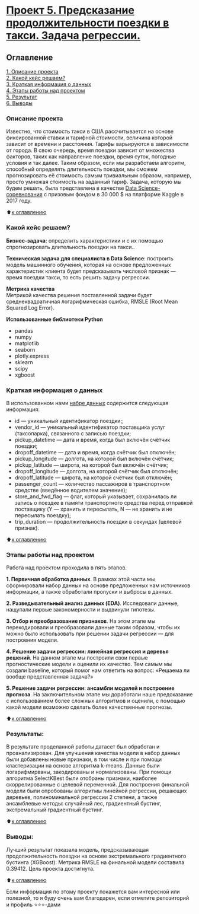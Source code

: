 # [Проект 5. Предсказание продолжительности поездки в такси. Задача регрессии.](https://github.com/MorozovOV/My-Projects/blob/master/Проект%20по%20линейной%20регрессии/Проект%20по%20линейной%20регрессии.ipynb)

## Оглавление  
[1. Описание проекта](README.md#Описание-проекта)  
[2. Какой кейс решаем?](README.md#Какой-кейс-решаем)  
[3. Краткая информация о данных](README.md#Краткая-информация-о-данных)  
[4. Этапы работы над проектом](README.md#Этапы-работы-над-проектом)  
[5. Результат](README.md#Результат)    
[6. Выводы](README.md#Выводы) 

### Описание проекта    
Известно, что стоимость такси в США рассчитывается на основе фиксированной ставки и тарифной стоимости, величина которой зависит от времени и расстояния. Тарифы варьируются в зависимости от города. В свою очередь, время поездки зависит от множества факторов, таких как направление поездки, время суток, погодные условия и так далее. Таким образом, если мы разработаем алгоритм, способный определять длительность поездки, мы сможем прогнозировать её стоимость самым тривиальным образом, например, просто умножая стоимость на заданный тариф.
Задача, которую мы будем решать, была представлена в качестве [Data Science-соревнования](https://www.kaggle.com/competitions/nyc-taxi-trip-duration/overview) с призовым фондом в 30 000 $ на платформе Kaggle в 2017 году.

:arrow_up:[к оглавлению](README.md#Оглавление)

### Какой кейс решаем?    
**Бизнес-задача**: определить характеристики и с их помощью спрогнозировать длительность поездки на такси..

**Техническая задача для специалиста в Data Science**: построить модель машинного обучения, которая на основе предложенных характеристик клиента будет предсказывать числовой признак — время поездки такси, то есть решить задачу регрессии.

**Метрика качества**     
Метрикой качества решения поставленной задачи будет среднеквадратичная логарифмическая ошибка, RMSLE (Root Mean Squared Log Error).

**Использованные библиотеки Python**
* pandas
* numpy
* matplotlib
* seaborn
* plotly.express
* sklearn
* scipy
* xgboost

### Краткая информация о данных
В использованном нами [набре данных](https://drive.google.com/file/d/1X_EJEfERiXki0SKtbnCL9JDv49Go14lF/view) содержится следующая информация:
* id — уникальный идентификатор поездки;;
* vendor_id — уникальный идентификатор поставщика услуг (таксопарка), связанного с записью поездки;
* pickup_datetime — дата и время, когда был включён счётчик поездки;
* dropoff_datetime — дата и время, когда счётчик был отключён;
* pickup_longitude — долгота, на которой был включён счётчик;
* pickup_latitude — широта, на которой был включён счётчик;
* dropoff_longitude — долгота, на которой счётчик был отключён;
* dropoff_latitude — широта, на которой счётчик был отключён;
* passenger_count — количество пассажиров в транспортном средстве (введённое водителем значение);
* store_and_fwd_flag — флаг, который указывает, сохранилась ли запись о поездке в памяти транспортного средства перед отправкой поставщику (Y — хранить и пересылать, N — не хранить и не пересылать поездку);
* trip_duration — продолжительность поездки в секундах (целевой признак).

:arrow_up:[к оглавлению](README.md#Оглавление)

### Этапы работы над проектом  
Работа над проектом проходила в пять этапов.

**1. Первичная обработка данных**. В рамках этой части мы сформировали набор данных на основе предложенных нам источников информации, а также обработали пропуски и выбросы в данных.

**2. Разведывательный анализ данных (EDA)**. Исследовали данные, нащупали первые закономерности и выдвинули гипотезы.

**3. Отбор и преобразование признаков**. На этом этапе мы перекодировали и преобразовали данные таким образом, чтобы их можно было использовать при решении задачи регрессии — для построения модели.

**4. Решение задачи регрессии: линейная регрессия и деревья решений**. На данном этапе мы построили свои первые прогностические модели и оценили их качество. Тем самым мы создали baseline, который помог нам ответить на вопрос: «Решаема ли вообще представленная задача?»

**5. Решение задачи регрессии: ансамбли моделей и построение прогноза**. На заключительном этапе мы доработали наше предсказание с использованием более сложных алгоритмов и оценили, с помощью какой модели возможно сделать более качественные прогнозы.

:arrow_up:[к оглавлению](README.md#Оглавление)

### Результаты:  
В результате проделанной работы датасет был обработан и проанализирован. Для улучшения качества модели в набор данных были добавлены новые признаки, в том числе и при помощи кластеризации на основе алгоритма k-means. Данные были логарифмирваны, закодированы и нормализованы. При помощи алгоритма SelectKBest были отобраны признаки, наиболее скоррелированные с целевой переменной. Для построения финальной модели были опробованы алгоритмы линейной регрессии, решающих деревьев, полиноминальной регрессии 2 степени, а также ансамблевые методы: случайный лес, градиентный бустинг, экстремальный градиентный бустинг.

:arrow_up:[к оглавлению](README.md#Оглавление)

### Выводы:  
Лучший результат показала модель, предсказывающая продолжительность поездки на основе экстремального градиентного бустинга (XGBoost). Метрика RMSLE на финальной модели составила 0.39412. Цель проекта достигнута.

:arrow_up:[к оглавлению](README.md#Оглавление)

Если информация по этому проекту покажется вам интересной или полезной, то я буду очень вам благодарен, если отметите репозиторий и профиль ⭐️⭐️⭐️-дами
